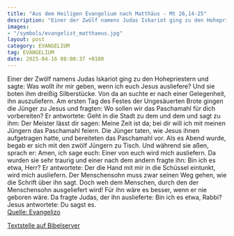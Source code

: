 ```yaml
---
title: "Aus dem Heiligen Evangelium nach Matthäus - Mt 26,14-25"
description: "Einer der Zwölf namens Judas Iskariot ging zu den Hohepriestern und sagte: Was wollt ihr mir geben, wenn ich euch Jesus ausliefere? Und sie boten ihm dreißig Silberstücke. Von da an suchte er nach einer Gelegenheit, ihn auszuliefern. Am ersten Tag des Festes der Ungesäuerten Brot...."
images:
- "/symbols/evangelist_matthaeus.jpg"
layout: post
category: EVANGELIUM
tag: EVANGELIUM
date: 2025-04-16 08:00:37 +0100
---
```

Einer der Zwölf namens Judas Iskariot ging zu den Hohepriestern
und sagte: Was wollt ihr mir geben, wenn ich euch Jesus ausliefere? Und sie boten ihm dreißig Silberstücke.
Von da an suchte er nach einer Gelegenheit, ihn auszuliefern.
Am ersten Tag des Festes der Ungesäuerten Brote gingen die Jünger zu Jesus und fragten: Wo sollen wir das Paschamahl für dich vorbereiten?
Er antwortete: Geht in die Stadt zu dem und dem und sagt zu ihm: Der Meister lässt dir sagen: Meine Zeit ist da; bei dir will ich mit meinen Jüngern das Paschamahl feiern.<!--more-->
Die Jünger taten, wie Jesus ihnen aufgetragen hatte, und bereiteten das Paschamahl vor.
Als es Abend wurde, begab er sich mit den zwölf Jüngern zu Tisch.
Und während sie aßen, sprach er: Amen, ich sage euch: Einer von euch wird mich ausliefern.
Da wurden sie sehr traurig und einer nach dem andern fragte ihn: Bin ich es etwa, Herr?
Er antwortete: Der die Hand mit mir in die Schüssel eintunkt, wird mich ausliefern.
Der Menschensohn muss zwar seinen Weg gehen, wie die Schrift über ihn sagt. Doch weh dem Menschen, durch den der Menschensohn ausgeliefert wird! Für ihn wäre es besser, wenn er nie geboren wäre.
Da fragte Judas, der ihn auslieferte: Bin ich es etwa, Rabbi? Jesus antwortete: Du sagst es.<br>
[Quelle: Evangelizo](https://evangeliumtagfuertag.org/DE/gospel)

[Textstelle auf Bibelserver](https://www.bibleserver.com/EU/Matthäus26,14-25)
